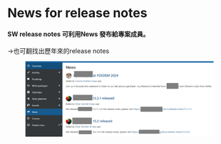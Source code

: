 # News for release notes

#### SW release notes 可利用News 發布給專案成員。

\->也可翻找出歷年來的release notes

<figure><img src="../../.gitbook/assets/image (3).png" alt=""><figcaption></figcaption></figure>
